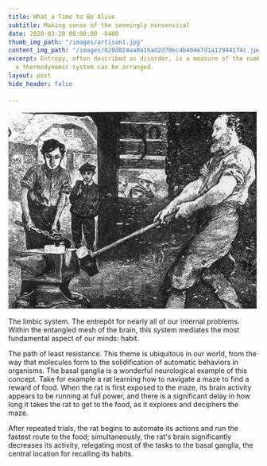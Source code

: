 ```yaml
---
title: What a Time to Be Alive
subtitle: Making sense of the seemingly nonsensical
date: 2020-03-20 00:00:00 -0400
thumb_img_path: "/images/artisan1.jpg"
content_img_path: "/images/020d024aa0a16ad2d70ec4b404e7d1a12944174c.jpeg"
excerpt: Entropy, often described as disorder, is a measure of the number of ways
  a thermodynamic system can be arranged.
layout: post
hide_header: false

---
```


![](/images/artisan1.jpg)

The limbic system. The entrepôt for nearly all of our internal problems. Within the entangled mesh of the brain, this system mediates the most fundamental aspect of our minds: habit.

The path of least resistance. This theme is ubiquitous in our world, from the way that molecules form to the solidification of automatic behaviors in organisms. The basal ganglia is a wonderful neurological example of this concept. Take for example a rat learning how to navigate a maze to find a reward of food. When the rat is first exposed to the maze, its brain activity appears to be running at full power, and there is a significant delay in how long it takes the rat to get to the food, as it explores and deciphers the maze.

After repeated trials, the rat begins to automate its actions and run the fastest route to the food; simultaneously, the rat's brain significantly decreases its activity, relegating most of the tasks to the basal ganglia, the central location for recalling its habits.